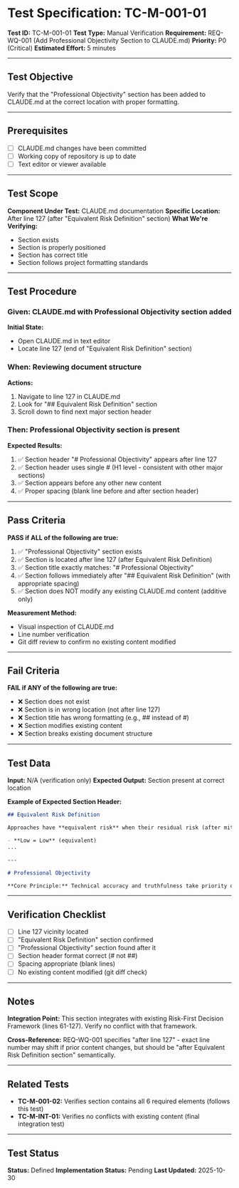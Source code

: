 # Test Specification: TC-M-001-01

**Test ID:** TC-M-001-01
**Test Type:** Manual Verification
**Requirement:** REQ-WQ-001 (Add Professional Objectivity Section to CLAUDE.md)
**Priority:** P0 (Critical)
**Estimated Effort:** 5 minutes

---

## Test Objective

Verify that the "Professional Objectivity" section has been added to CLAUDE.md at the correct location with proper formatting.

---

## Prerequisites

- [ ] CLAUDE.md changes have been committed
- [ ] Working copy of repository is up to date
- [ ] Text editor or viewer available

---

## Test Scope

**Component Under Test:** CLAUDE.md documentation
**Specific Location:** After line 127 (after "Equivalent Risk Definition" section)
**What We're Verifying:**
- Section exists
- Section is properly positioned
- Section has correct title
- Section follows project formatting standards

---

## Test Procedure

### Given: CLAUDE.md with Professional Objectivity section added

**Initial State:**
- Open CLAUDE.md in text editor
- Locate line 127 (end of "Equivalent Risk Definition" section)

### When: Reviewing document structure

**Actions:**
1. Navigate to line 127 in CLAUDE.md
2. Look for "## Equivalent Risk Definition" section
3. Scroll down to find next major section header

### Then: Professional Objectivity section is present

**Expected Results:**
1. ✅ Section header "# Professional Objectivity" appears after line 127
2. ✅ Section header uses single # (H1 level - consistent with other major sections)
3. ✅ Section appears before any other new content
4. ✅ Proper spacing (blank line before and after section header)

---

## Pass Criteria

**PASS if ALL of the following are true:**
1. ✅ "Professional Objectivity" section exists
2. ✅ Section is located after line 127 (after Equivalent Risk Definition)
3. ✅ Section title exactly matches: "# Professional Objectivity"
4. ✅ Section follows immediately after "## Equivalent Risk Definition" (with appropriate spacing)
5. ✅ Section does NOT modify any existing CLAUDE.md content (additive only)

**Measurement Method:**
- Visual inspection of CLAUDE.md
- Line number verification
- Git diff review to confirm no existing content modified

---

## Fail Criteria

**FAIL if ANY of the following are true:**
- ❌ Section does not exist
- ❌ Section is in wrong location (not after line 127)
- ❌ Section title has wrong formatting (e.g., ## instead of #)
- ❌ Section modifies existing content
- ❌ Section breaks existing document structure

---

## Test Data

**Input:** N/A (verification only)
**Expected Output:** Section present at correct location

**Example of Expected Section Header:**
```markdown
## Equivalent Risk Definition

Approaches have **equivalent risk** when their residual risk (after mitigation) falls in the same category:

- **Low = Low** (equivalent)
...

---

# Professional Objectivity

**Core Principle:** Technical accuracy and truthfulness take priority over validating user beliefs or preferences.
```

---

## Verification Checklist

- [ ] Line 127 vicinity located
- [ ] "Equivalent Risk Definition" section confirmed
- [ ] "Professional Objectivity" section found after it
- [ ] Section header format correct (# not ##)
- [ ] Spacing appropriate (blank lines)
- [ ] No existing content modified (git diff check)

---

## Notes

**Integration Point:** This section integrates with existing Risk-First Decision Framework (lines 61-127). Verify no conflict with that framework.

**Cross-Reference:** REQ-WQ-001 specifies "after line 127" - exact line number may shift if prior content changes, but should be "after Equivalent Risk Definition section" semantically.

---

## Related Tests

- **TC-M-001-02:** Verifies section contains all 6 required elements (follows this test)
- **TC-M-INT-01:** Verifies no conflicts with existing content (final integration test)

---

## Test Status

**Status:** Defined
**Implementation Status:** Pending
**Last Updated:** 2025-10-30
